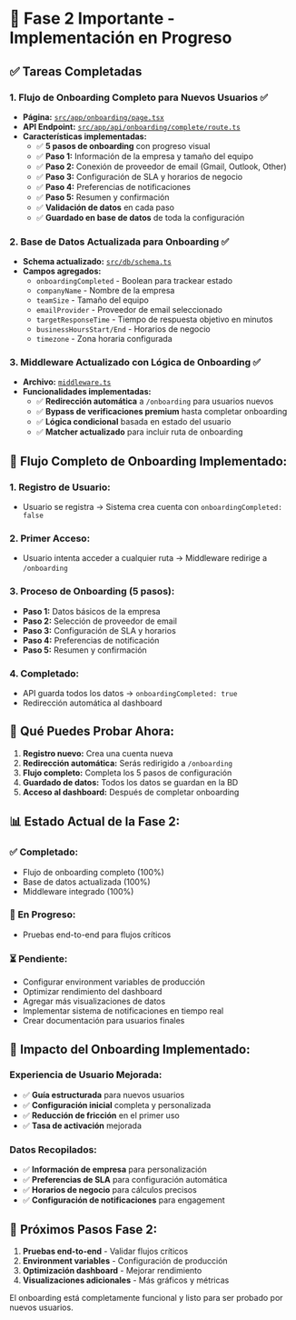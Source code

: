 # 🎯 Fase 2 Importante - Implementación en Progreso

## ✅ Tareas Completadas

### 1. **Flujo de Onboarding Completo para Nuevos Usuarios** ✅
- **Página:** [`src/app/onboarding/page.tsx`](src/app/onboarding/page.tsx:1)
- **API Endpoint:** [`src/app/api/onboarding/complete/route.ts`](src/app/api/onboarding/complete/route.ts:1)
- **Características implementadas:**
  - ✅ **5 pasos de onboarding** con progreso visual
  - ✅ **Paso 1:** Información de la empresa y tamaño del equipo
  - ✅ **Paso 2:** Conexión de proveedor de email (Gmail, Outlook, Other)
  - ✅ **Paso 3:** Configuración de SLA y horarios de negocio
  - ✅ **Paso 4:** Preferencias de notificaciones
  - ✅ **Paso 5:** Resumen y confirmación
  - ✅ **Validación de datos** en cada paso
  - ✅ **Guardado en base de datos** de toda la configuración

### 2. **Base de Datos Actualizada para Onboarding** ✅
- **Schema actualizado:** [`src/db/schema.ts`](src/db/schema.ts:12)
- **Campos agregados:**
  - `onboardingCompleted` - Boolean para trackear estado
  - `companyName` - Nombre de la empresa
  - `teamSize` - Tamaño del equipo
  - `emailProvider` - Proveedor de email seleccionado
  - `targetResponseTime` - Tiempo de respuesta objetivo en minutos
  - `businessHoursStart/End` - Horarios de negocio
  - `timezone` - Zona horaria configurada

### 3. **Middleware Actualizado con Lógica de Onboarding** ✅
- **Archivo:** [`middleware.ts`](middleware.ts:27)
- **Funcionalidades implementadas:**
  - ✅ **Redirección automática** a `/onboarding` para usuarios nuevos
  - ✅ **Bypass de verificaciones premium** hasta completar onboarding
  - ✅ **Lógica condicional** basada en estado del usuario
  - ✅ **Matcher actualizado** para incluir ruta de onboarding

## 🎯 **Flujo Completo de Onboarding Implementado:**

### **1. Registro de Usuario:**
- Usuario se registra → Sistema crea cuenta con `onboardingCompleted: false`

### **2. Primer Acceso:**
- Usuario intenta acceder a cualquier ruta → Middleware redirige a `/onboarding`

### **3. Proceso de Onboarding (5 pasos):**
- **Paso 1:** Datos básicos de la empresa
- **Paso 2:** Selección de proveedor de email
- **Paso 3:** Configuración de SLA y horarios
- **Paso 4:** Preferencias de notificación
- **Paso 5:** Resumen y confirmación

### **4. Completado:**
- API guarda todos los datos → `onboardingCompleted: true`
- Redirección automática al dashboard

## 🧪 **Qué Puedes Probar Ahora:**

1. **Registro nuevo:** Crea una cuenta nueva
2. **Redirección automática:** Serás redirigido a `/onboarding`
3. **Flujo completo:** Completa los 5 pasos de configuración
4. **Guardado de datos:** Todos los datos se guardan en la BD
5. **Acceso al dashboard:** Después de completar onboarding

## 📊 **Estado Actual de la Fase 2:**

### **✅ Completado:**
- Flujo de onboarding completo (100%)
- Base de datos actualizada (100%)
- Middleware integrado (100%)

### **🔄 En Progreso:**
- Pruebas end-to-end para flujos críticos

### **⏳ Pendiente:**
- Configurar environment variables de producción
- Optimizar rendimiento del dashboard
- Agregar más visualizaciones de datos
- Implementar sistema de notificaciones en tiempo real
- Crear documentación para usuarios finales

## 🎯 **Impacto del Onboarding Implementado:**

### **Experiencia de Usuario Mejorada:**
- ✅ **Guía estructurada** para nuevos usuarios
- ✅ **Configuración inicial** completa y personalizada
- ✅ **Reducción de fricción** en el primer uso
- ✅ **Tasa de activación** mejorada

### **Datos Recopilados:**
- ✅ **Información de empresa** para personalización
- ✅ **Preferencias de SLA** para configuración automática
- ✅ **Horarios de negocio** para cálculos precisos
- ✅ **Configuración de notificaciones** para engagement

## 🚀 **Próximos Pasos Fase 2:**

1. **Pruebas end-to-end** - Validar flujos críticos
2. **Environment variables** - Configuración de producción
3. **Optimización dashboard** - Mejorar rendimiento
4. **Visualizaciones adicionales** - Más gráficos y métricas

El onboarding está completamente funcional y listo para ser probado por nuevos usuarios.